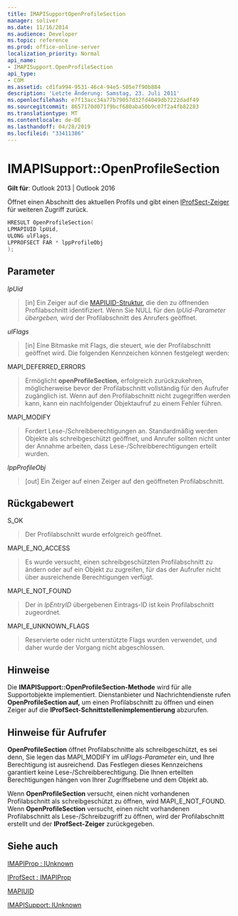 ```yaml
---
title: IMAPISupportOpenProfileSection
manager: soliver
ms.date: 11/16/2014
ms.audience: Developer
ms.topic: reference
ms.prod: office-online-server
localization_priority: Normal
api_name:
- IMAPISupport.OpenProfileSection
api_type:
- COM
ms.assetid: cd1fa994-9531-46c4-94e5-505e7f90b884
description: 'Letzte Änderung: Samstag, 23. Juli 2011'
ms.openlocfilehash: e7f13acc34a77b79057d32fd4049db7222dadf49
ms.sourcegitcommit: 8657170d071f9bcf680aba50b9c07f2a4fb82283
ms.translationtype: MT
ms.contentlocale: de-DE
ms.lasthandoff: 04/28/2019
ms.locfileid: "33411386"
---
```

# <a name="imapisupportopenprofilesection"></a>IMAPISupport::OpenProfileSection

  
  
**Gilt für**: Outlook 2013 | Outlook 2016 
  
Öffnet einen Abschnitt des aktuellen Profils und gibt einen [IProfSect-Zeiger](iprofsectimapiprop.md) für weiteren Zugriff zurück. 
  
```cpp
HRESULT OpenProfileSection(
LPMAPIUID lpUid,
ULONG ulFlags,
LPPROFSECT FAR * lppProfileObj
);
```

## <a name="parameters"></a>Parameter

 _lpUid_
  
> [in] Ein Zeiger auf die [MAPIUID-Struktur,](mapiuid.md) die den zu öffnenden Profilabschnitt identifiziert. Wenn Sie NULL für den  _lpUid-Parameter übergeben,_ wird der Profilabschnitt des Anrufers geöffnet. 
    
 _ulFlags_
  
> [in] Eine Bitmaske mit Flags, die steuert, wie der Profilabschnitt geöffnet wird. Die folgenden Kennzeichen können festgelegt werden:
    
MAPI_DEFERRED_ERRORS 
  
> Ermöglicht **openProfileSection,** erfolgreich zurückzukehren, möglicherweise bevor der Profilabschnitt vollständig für den Aufrufer zugänglich ist. Wenn auf den Profilabschnitt nicht zugegriffen werden kann, kann ein nachfolgender Objektaufruf zu einem Fehler führen. 
    
MAPI_MODIFY 
  
> Fordert Lese-/Schreibberechtigungen an. Standardmäßig werden Objekte als schreibgeschützt geöffnet, und Anrufer sollten nicht unter der Annahme arbeiten, dass Lese-/Schreibberechtigungen erteilt wurden. 
    
 _lppProfileObj_
  
> [out] Ein Zeiger auf einen Zeiger auf den geöffneten Profilabschnitt.
    
## <a name="return-value"></a>Rückgabewert

S_OK 
  
> Der Profilabschnitt wurde erfolgreich geöffnet.
    
MAPI_E_NO_ACCESS 
  
> Es wurde versucht, einen schreibgeschützten Profilabschnitt zu ändern oder auf ein Objekt zu zugreifen, für das der Aufrufer nicht über ausreichende Berechtigungen verfügt.
    
MAPI_E_NOT_FOUND 
  
> Der in  _lpEntryID_ übergebenen Eintrags-ID ist kein Profilabschnitt zugeordnet.
    
MAPI_E_UNKNOWN_FLAGS 
  
> Reservierte oder nicht unterstützte Flags wurden verwendet, und daher wurde der Vorgang nicht abgeschlossen.
    
## <a name="remarks"></a>Hinweise

Die **IMAPISupport::OpenProfileSection-Methode** wird für alle Supportobjekte implementiert. Dienstanbieter und Nachrichtendienste rufen **OpenProfileSection auf,** um einen Profilabschnitt zu öffnen und einen Zeiger auf die **IProfSect-Schnittstellenimplementierung** abzurufen. 
  
## <a name="notes-to-callers"></a>Hinweise für Aufrufer

 **OpenProfileSection** öffnet Profilabschnitte als schreibgeschützt, es sei denn, Sie legen das MAPI_MODIFY im  _ulFlags-Parameter_ ein, und Ihre Berechtigung ist ausreichend. Das Festlegen dieses Kennzeichens garantiert keine Lese-/Schreibberechtigung. Die Ihnen erteilten Berechtigungen hängen von Ihrer Zugriffsebene und dem Objekt ab. 
  
Wenn **OpenProfileSection** versucht, einen nicht vorhandenen Profilabschnitt als schreibgeschützt zu öffnen, wird MAPI_E_NOT_FOUND. Wenn **OpenProfileSection** versucht, einen nicht vorhandenen Profilabschnitt als Lese-/Schreibzugriff zu öffnen, wird der Profilabschnitt erstellt und der **IProfSect-Zeiger** zurückgegeben. 
  
## <a name="see-also"></a>Siehe auch



[IMAPIProp : IUnknown](imapipropiunknown.md)
  
[IProfSect : IMAPIProp](iprofsectimapiprop.md)
  
[MAPIUID](mapiuid.md)
  
[IMAPISupport: IUnknown](imapisupportiunknown.md)

